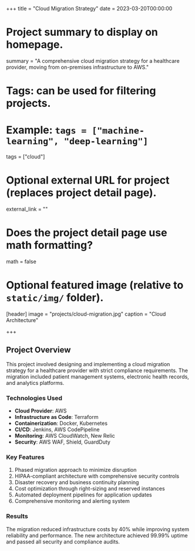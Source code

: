 +++
title = "Cloud Migration Strategy"
date = 2023-03-20T00:00:00

# Project summary to display on homepage.
summary = "A comprehensive cloud migration strategy for a healthcare provider, moving from on-premises infrastructure to AWS."

# Tags: can be used for filtering projects.
# Example: `tags = ["machine-learning", "deep-learning"]`
tags = ["cloud"]

# Optional external URL for project (replaces project detail page).
external_link = ""

# Does the project detail page use math formatting?
math = false

# Optional featured image (relative to `static/img/` folder).
[header]
image = "projects/cloud-migration.jpg"
caption = "Cloud Architecture"

+++

## Project Overview

This project involved designing and implementing a cloud migration strategy for a healthcare provider with strict compliance requirements. The migration included patient management systems, electronic health records, and analytics platforms.

### Technologies Used

* **Cloud Provider**: AWS
* **Infrastructure as Code**: Terraform
* **Containerization**: Docker, Kubernetes
* **CI/CD**: Jenkins, AWS CodePipeline
* **Monitoring**: AWS CloudWatch, New Relic
* **Security**: AWS WAF, Shield, GuardDuty

### Key Features

1. Phased migration approach to minimize disruption
2. HIPAA-compliant architecture with comprehensive security controls
3. Disaster recovery and business continuity planning
4. Cost optimization through right-sizing and reserved instances
5. Automated deployment pipelines for application updates
6. Comprehensive monitoring and alerting system

### Results

The migration reduced infrastructure costs by 40% while improving system reliability and performance. The new architecture achieved 99.99% uptime and passed all security and compliance audits.
